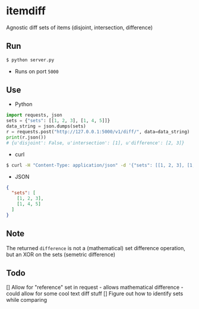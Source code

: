 itemdiff
========

Agnostic diff sets of items (disjoint, intersection, difference)

Run
----
```bash
$ python server.py
```
- Runs on port `5000`

Use
----

- Python
```python
import requests, json
sets = {"sets": [[1, 2, 3], [1, 4, 5]]}
data_string = json.dumps(sets)
r = requests.post("http://127.0.0.1:5000/v1/diff/", data=data_string)
print(r.json())
# {u'disjoint': False, u'intersection': [1], u'difference': [2, 3]}
```

- curl
```bash
$ curl -H "Content-Type: application/json" -d '{"sets": [[1, 2, 3], [1, 4, 5]]}' http://127.0.0.1:5000/v1/diff/
```

- JSON
```json
{
  "sets": [
    [1, 2, 3], 
    [1, 4, 5]
  ]
}
```


Note
----
The returned `difference` is not a (mathematical) set difference operation, but an XOR on the sets (semetric difference)

Todo
----
[] Allow for "reference" set in request
	- allows mathematical difference
	- could allow for some cool text diff stuff
[] Figure out how to identify sets while comparing

